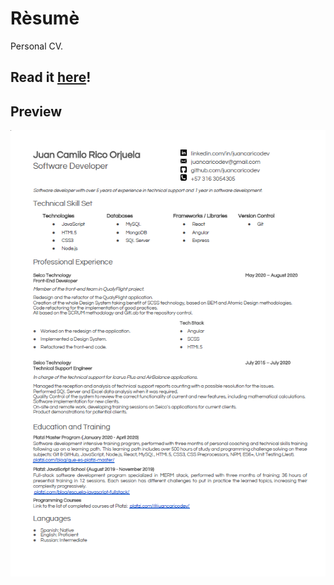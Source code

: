 # Rèsumè
Personal CV. 
## Read it [here](https://github.com/juancaricodev/cv/blob/main/cv.pdf)!
## Preview
![cv preview](./assets/cv.png)
